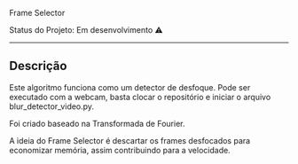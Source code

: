 Frame Selector

Status do Projeto: Em desenvolvimento :warning:

___

## Descrição
Este algoritmo funciona como um detector de desfoque.
Pode ser executado com a webcam, basta clocar o repositório e iniciar
o arquivo blur_detector_video.py.

Foi criado baseado na Transformada de Fourier.

A ideia do Frame Selector é descartar os frames desfocados para economizar memória,
assim contribuindo para a velocidade.